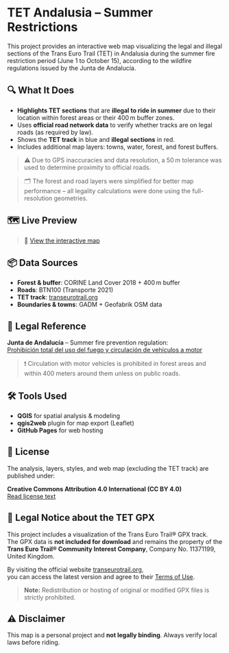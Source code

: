# TET Andalusia – Summer Restrictions

This project provides an interactive web map visualizing the legal and illegal sections of the Trans Euro Trail (TET) in Andalusia during the summer fire restriction period (June 1 to October 15), according to the wildfire regulations issued by the Junta de Andalucía.

## 🔍 What It Does

- **Highlights TET sections** that are **illegal to ride in summer** due to their location within forest areas or their 400 m buffer zones.
- Uses **official road network data** to verify whether tracks are on legal roads (as required by law).
- Shows the **TET track** in blue and **illegal sections** in red.
- Includes additional map layers: towns, water, forest, and forest buffers.

> ⚠️ Due to GPS inaccuracies and data resolution, a 50 m tolerance was used to determine proximity to official roads.

> 🗂️ The forest and road layers were simplified for better map performance – all legality calculations were done using the full-resolution geometries.

## 🗺️ Live Preview

> 🔗 [View the interactive map](https://pstahel.github.io/TET_Andalucia-Summer_Restrictions/)

## 📦 Data Sources

- **Forest & buffer**: CORINE Land Cover 2018 + 400 m buffer
- **Roads**: BTN100 (Transporte 2021)
- **TET track**: [transeurotrail.org](https://transeurotrail.org/spain)
- **Boundaries & towns**: GADM + Geofabrik OSM data

## 📜 Legal Reference

**Junta de Andalucía** – Summer fire prevention regulation:  
[Prohibición total del uso del fuego y circulación de vehículos a motor](https://www.juntadeandalucia.es/medioambiente/portal/areas-tematicas/medio-forestal/incendios-forestales/plan-infoca-marco-de-referencia-frente-a-incendios-forestales/prohibicion-total-del-uso-del-fuego-y-la-circulacion-de-vehiculos-a-motor)

> ❗ Circulation with motor vehicles is prohibited in forest areas and within 400 meters around them unless on public roads.

## 🛠️ Tools Used

- **QGIS** for spatial analysis & modeling
- **qgis2web** plugin for map export (Leaflet)
- **GitHub Pages** for web hosting


## 📜 License

The analysis, layers, styles, and web map (excluding the TET track) are published under:

**Creative Commons Attribution 4.0 International (CC BY 4.0)**  
[Read license text](https://creativecommons.org/licenses/by/4.0/)


## 🛑 Legal Notice about the TET GPX

This project includes a visualization of the Trans Euro Trail® GPX track.  
The GPX data is **not included for download** and remains the property of the  
**Trans Euro Trail® Community Interest Company**, Company No. 11371199, United Kingdom.

By visiting the official website [transeurotrail.org](https://www.transeurotrail.org),  
you can access the latest version and agree to their [Terms of Use](https://www.transeurotrail.org/legal).

> **Note:** Redistribution or hosting of original or modified GPX files is strictly prohibited.


## ⚠️ Disclaimer

This map is a personal project and **not legally binding**. Always verify local laws before riding.




